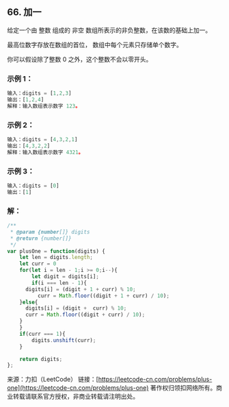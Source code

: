 ## 66. 加一

给定一个由 整数 组成的 非空 数组所表示的非负整数，在该数的基础上加一。

最高位数字存放在数组的首位， 数组中每个元素只存储单个数字。

你可以假设除了整数 0 之外，这个整数不会以零开头。

### 示例 1：
```js
输入：digits = [1,2,3]
输出：[1,2,4]
解释：输入数组表示数字 123。
```

### 示例 2：
```js
输入：digits = [4,3,2,1]
输出：[4,3,2,2]
解释：输入数组表示数字 4321。
```

### 示例 3：
```js
输入：digits = [0]
输出：[1]
```

### 解：
```js
/**
 * @param {number[]} digits
 * @return {number[]}
 */
var plusOne = function(digits) {
	let len = digits.length;
	let curr = 0
	for(let i = len - 1;i >= 0;i--){
		let digit = digits[i];
		if(i === len - 1){
      digits[i] = (digit + 1 + curr) % 10;
		  curr = Math.floor((digit + 1 + curr) / 10);
    }else{
      digits[i] = (digit +  curr) % 10;
      curr = Math.floor((digit + curr) / 10);
    }	
	}
	if(curr === 1){
		digits.unshift(curr);
	}

	return digits;
};
```

来源：力扣（LeetCode）
链接：[https://leetcode-cn.com/problems/plus-one](https://leetcode-cn.com/problems/plus-one)
著作权归领扣网络所有。商业转载请联系官方授权，非商业转载请注明出处。